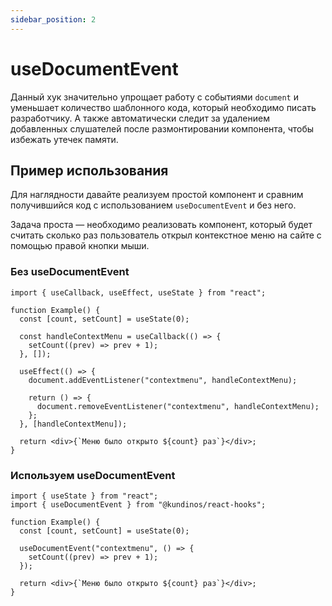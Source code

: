 ```yaml
---
sidebar_position: 2
---
```


# useDocumentEvent

Данный хук значительно упрощает работу с событиями `document` и уменьшает количество шаблонного кода, который необходимо писать разработчику. А также автоматически следит за удалением добавленных слушателей после размонтировании компонента, чтобы избежать утечек памяти.

## Пример использования

Для наглядности давайте реализуем простой компонент и сравним получившийся код с использованием `useDocumentEvent` и без него.

Задача проста — необходимо реализовать компонент, который будет считать сколько раз пользователь открыл контекстное меню на сайте с помощью правой кнопки мыши.

### Без useDocumentEvent

```tsx
import { useCallback, useEffect, useState } from "react";

function Example() {
  const [count, setCount] = useState(0);

  const handleContextMenu = useCallback(() => {
    setCount((prev) => prev + 1);
  }, []);

  useEffect(() => {
    document.addEventListener("contextmenu", handleContextMenu);

    return () => {
      document.removeEventListener("contextmenu", handleContextMenu);
    };
  }, [handleContextMenu]);

  return <div>{`Меню было открыто ${count} раз`}</div>;
}
```

### Используем useDocumentEvent

```tsx
import { useState } from "react";
import { useDocumentEvent } from "@kundinos/react-hooks";

function Example() {
  const [count, setCount] = useState(0);

  useDocumentEvent("contextmenu", () => {
    setCount((prev) => prev + 1);
  });

  return <div>{`Меню было открыто ${count} раз`}</div>;
}
```
